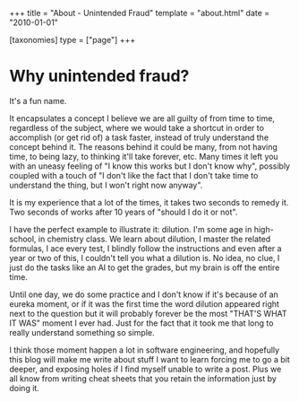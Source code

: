 +++
title = "About - Unintended Fraud"
template = "about.html"
date = "2010-01-01"

[taxonomies]
type = ["page"]
+++

# Why unintended fraud?

It's a fun name.

It encapsulates a concept I believe we are all guilty of from time to time, regardless of the subject, where we would take
a shortcut in order to accomplish (or get rid of) a task faster, instead of truly understand the concept behind it. The reasons
behind it could be many, from not having time, to being lazy, to thinking it'll take forever, etc. Many times it left you
with an uneasy feeling of "I know this works but I don't know why", possibly coupled with a touch of "I don't like the fact
that I don't take time to understand the thing, but I won't right now anyway".

It is my experience that a lot of the times, it takes two seconds to remedy it. Two seconds of works after 10 years of "should I do it or not".

I have the perfect example to illustrate it: dilution. I'm some age in high-school, in chemistry class. We learn about dilution,
I master the related formulas, I ace every test, I blindly follow the instructions and even after a year or two of this,
I couldn't tell you what a dilution is. No idea, no clue, I just do the tasks like an AI to get the grades, but my brain is off the entire
time.

Until one day, we do some practice and I don't know if it's because of an eureka moment, or if it was the first time the word
dilution appeared right next to the question but it will probably forever be the most "THAT'S WHAT IT WAS" moment I ever had.
Just for the fact that it took me that long to really understand something so simple.

I think those moment happen a lot in software engineering, and hopefully this blog will make me write about stuff I want to
learn forcing me to go a bit deeper, and exposing holes if I find myself unable to write a post. Plus we all know from writing
cheat sheets that you retain the information just by doing it.
